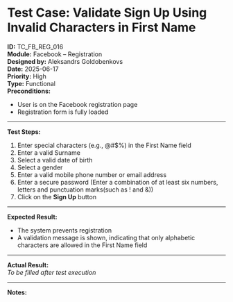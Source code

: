 # Test Case: Validate Sign Up Using Invalid Characters in First Name
**ID:** TC_FB_REG_016  
**Module:** Facebook – Registration  
**Designed by:** Aleksandrs Goldobenkovs  
**Date:** 2025-06-17  
**Priority:** High  
**Type:** Functional  
**Preconditions:**  
- User is on the Facebook registration page  
- Registration form is fully loaded

---

**Test Steps:**

1. Enter special characters (e.g., @#$%) in the First Name field
2. Enter a valid Surname
3. Select a valid date of birth
4. Select a gender  
5. Enter a valid mobile phone number or email address
6. Enter a secure password (Enter a combination of at least six numbers, letters and punctuation marks(such as ! and &))  
7. Click on the **Sign Up** button

---

**Expected Result:**  
- The system prevents registration
- A validation message is shown, indicating that only alphabetic characters are allowed in the First Name field

---

**Actual Result:**  
_To be filled after test execution_

---

**Notes:**    

